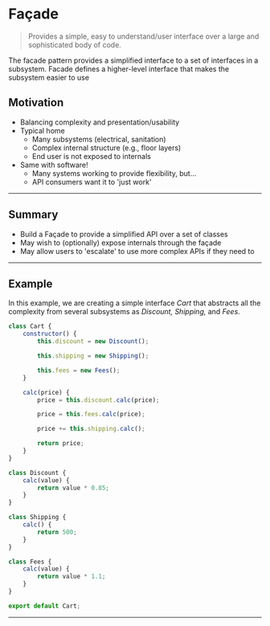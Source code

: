 # Façade

> Provides a simple, easy to understand/user interface over a large and sophisticated body of code.

The facade pattern provides a simplified interface to a set of interfaces in a subsystem. Facade defines a higher-level interface that makes the subsystem easier to use

## Motivation

- Balancing complexity and presentation/usability
- Typical home
  - Many subsystems (electrical, sanitation)
  - Complex internal structure (e.g., floor layers)
  - End user is not exposed to internals
- Same with software!
  - Many systems working to provide flexibility, but...
  - API consumers want it to 'just work'

---

## Summary

- Build a Façade to provide a simplified API over a set of classes
- May wish to (optionally) expose internals through the façade
- May allow users to 'escalate' to use more complex APIs if they need to

---

## Example

In this example, we are creating a simple interface *Cart* that abstracts all the complexity from several subsystems as *Discount, Shipping,* and *Fees*.

```js
class Cart {
	constructor() {
		this.discount = new Discount();

		this.shipping = new Shipping();

		this.fees = new Fees();
	}

	calc(price) {
		price = this.discount.calc(price);

		price = this.fees.calc(price);

		price += this.shipping.calc();

		return price;
	}
}

class Discount {
	calc(value) {
		return value * 0.85;
	}
}

class Shipping {
	calc() {
		return 500;
	}
}

class Fees {
	calc(value) {
		return value * 1.1;
	}
}

export default Cart;
```

---
